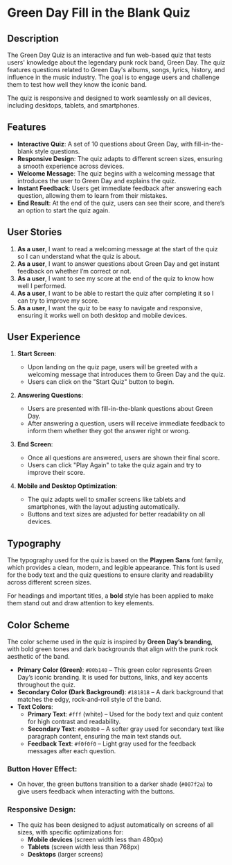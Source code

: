 # Green Day Fill in the Blank Quiz

## Description

The Green Day Quiz is an interactive and fun web-based quiz that tests users' knowledge about the legendary punk rock band, 
Green Day. The quiz features questions related to Green Day's albums, songs, lyrics, history, and influence in the music industry. 
The goal is to engage users and challenge them to test how well they know the iconic band. 

The quiz is responsive and designed to work seamlessly on all devices, including desktops, tablets, and smartphones.

## Features

- **Interactive Quiz**: A set of 10 questions about Green Day, with fill-in-the-blank style questions.
- **Responsive Design**: The quiz adapts to different screen sizes, ensuring a smooth experience across devices.
- **Welcome Message**: The quiz begins with a welcoming message that introduces the user to Green Day and explains the quiz.
- **Instant Feedback**: Users get immediate feedback after answering each question, allowing them to learn from their mistakes.
- **End Result**: At the end of the quiz, users can see their score, and there’s an option to start the quiz again.

## User Stories

1. **As a user**, I want to read a welcoming message at the start of the quiz so I can understand what the quiz is about.
2. **As a user**, I want to answer questions about Green Day and get instant feedback on whether I’m correct or not.
3. **As a user**, I want to see my score at the end of the quiz to know how well I performed.
4. **As a user**, I want to be able to restart the quiz after completing it so I can try to improve my score.
5. **As a user**, I want the quiz to be easy to navigate and responsive, ensuring it works well on both desktop and mobile devices.

## User Experience

1. **Start Screen**:
   - Upon landing on the quiz page, users will be greeted with a welcoming message that introduces them to Green Day and the quiz.
   - Users can click on the "Start Quiz" button to begin.

2. **Answering Questions**:
   - Users are presented with fill-in-the-blank questions about Green Day.
   - After answering a question, users will receive immediate feedback to inform them whether they got the answer right or wrong.

3. **End Screen**:
   - Once all questions are answered, users are shown their final score.
   - Users can click "Play Again" to take the quiz again and try to improve their score.

4. **Mobile and Desktop Optimization**:
   - The quiz adapts well to smaller screens like tablets and smartphones, with the layout adjusting automatically.
   - Buttons and text sizes are adjusted for better readability on all devices.

## Typography

The typography used for the quiz is based on the **Playpen Sans** font family, which provides a clean, modern, 
and legible appearance. This font is used for the body text and the quiz questions to ensure clarity and readability across different screen sizes. 

For headings and important titles, a **bold** style has been applied to make them stand out and draw attention to key elements.

## Color Scheme

The color scheme used in the quiz is inspired by **Green Day’s branding**, with bold green tones and dark backgrounds that align with the punk rock aesthetic of the band.

- **Primary Color (Green)**: `#00b140` – This green color represents Green Day’s iconic branding. It is used for buttons, links, and key accents throughout the quiz.
- **Secondary Color (Dark Background)**: `#181818` – A dark background that matches the edgy, rock-and-roll style of the band.
- **Text Colors**:
  - **Primary Text**: `#fff` (white) – Used for the body text and quiz content for high contrast and readability.
  - **Secondary Text**: `#b0b0b0` – A softer gray used for secondary text like paragraph content, ensuring the main text stands out.
  - **Feedback Text**: `#f0f0f0` – Light gray used for the feedback messages after each question.

### Button Hover Effect:
- On hover, the green buttons transition to a darker shade (`#007f2a`) to give users feedback when interacting with the buttons.

### Responsive Design:
- The quiz has been designed to adjust automatically on screens of all sizes, with specific optimizations for:
  - **Mobile devices** (screen width less than 480px)
  - **Tablets** (screen width less than 768px)
  - **Desktops** (larger screens)

